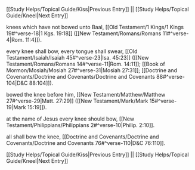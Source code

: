 [[Study Helps/Topical Guide/Kiss|Previous Entry]]  ||  [[Study Helps/Topical Guide/Kneel|Next Entry]]

 knees which have not bowed unto Baal, [[Old Testament/1 Kings/1 Kings 19#^verse-18|1 Kgs. 19:18]] ([[New Testament/Romans/Romans 11#^verse-4|Rom. 11:4]]).

 every knee shall bow, every tongue shall swear, [[Old Testament/Isaiah/Isaiah 45#^verse-23|Isa. 45:23]] ([[New Testament/Romans/Romans 14#^verse-11|Rom. 14:11]]; [[Book of Mormon/Mosiah/Mosiah 27#^verse-31|Mosiah 27:31]]; [[Doctrine and Covenants/Doctrine and Covenants/Doctrine and Covenants 88#^verse-104|D&C 88:104]]).

 bowed the knee before him, [[New Testament/Matthew/Matthew 27#^verse-29|Matt. 27:29]] ([[New Testament/Mark/Mark 15#^verse-19|Mark 15:19]]).

 at the name of Jesus every knee should bow, [[New Testament/Philippians/Philippians 2#^verse-10|Philip. 2:10]].

 all shall bow the knee, [[Doctrine and Covenants/Doctrine and Covenants/Doctrine and Covenants 76#^verse-110|D&C 76:110]].

[[Study Helps/Topical Guide/Kiss|Previous Entry]]  ||  [[Study Helps/Topical Guide/Kneel|Next Entry]]